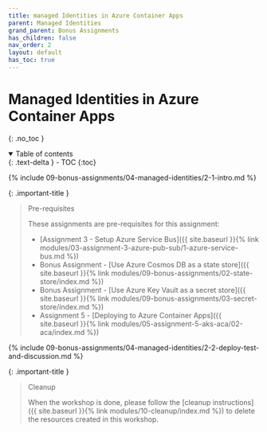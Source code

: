 ```yaml
---
title: managed Identities in Azure Container Apps
parent: Managed Identities
grand_parent: Bonus Assignments
has_children: false
nav_order: 2
layout: default
has_toc: true
---
```


# Managed Identities in Azure Container Apps

{: .no_toc }

<details open markdown="block">
  <summary>
    Table of contents
  </summary>
  {: .text-delta }
- TOC
{:toc}
</details>

<!-- -------------------------------- INTRO -------------------------------- -->

{% include 09-bonus-assignments/04-managed-identities/2-1-intro.md %}

{: .important-title }
> Pre-requisites
>
> These assignments are pre-requisites for this assignment:
>
> * [Assignment 3 - Setup Azure Service Bus]({{ site.baseurl }}{% link modules/03-assignment-3-azure-pub-sub/1-azure-service-bus.md %})
> * Bonus Assignment - [Use Azure Cosmos DB as a state store]({{ site.baseurl }}{% link modules/09-bonus-assignments/02-state-store/index.md %})
> * Bonus Assignment - [Use Azure Key Vault as a secret store]({{ site.baseurl }}{% link modules/09-bonus-assignments/03-secret-store/index.md %})
> * Assignment 5 - [Deploying to Azure Container Apps]({{ site.baseurl }}{% link modules/05-assignment-5-aks-aca/02-aca/index.md %})
>

<!-- --------------------- DEPLOY, TEST AND DISCUSSION ---------------------- -->

{% include 09-bonus-assignments/04-managed-identities/2-2-deploy-test-and-discussion.md %}

<!-- ------------------------------- CLEANUP ------------------------------- -->

{: .important-title }
> Cleanup
>
> When the workshop is done, please follow the [cleanup instructions]({{ site.baseurl }}{% link modules/10-cleanup/index.md %}) to delete the resources created in this workshop.
>
